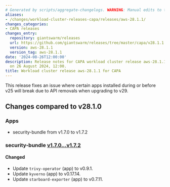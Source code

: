 ```yaml
---
# Generated by scripts/aggregate-changelogs. WARNING: Manual edits to this files will be overwritten.
aliases:
- /changes/workload-cluster-releases-capa/releases/aws-28.1.1/
changes_categories:
- CAPA releases
changes_entry:
  repository: giantswarm/releases
  url: https://github.com/giantswarm/releases/tree/master/capa/v28.1.1
  version: aws-28.1.1
  version_tag: aws-28.1.1
date: '2024-08-26T12:00:00'
description: Release notes for CAPA workload cluster release aws-28.1.1, published
  on 26 August 2024, 12:00.
title: Workload cluster release aws-28.1.1 for CAPA
---
```


This release fixes an issue where certain apps installed during or before v25 will break due to API removals when upgrading to v29.

## Changes compared to v28.1.0

### Apps

- security-bundle from v1.7.0 to v1.7.2

### security-bundle [v1.7.0...v1.7.2](https://github.com/giantswarm/security-bundle/compare/v1.7.0...v1.7.2)

#### Changed

- Update `trivy-operator` (app) to v0.9.1.
- Update `kyverno` (app) to v0.17.14.
- Update `starboard-exporter` (app) to v0.7.11.
